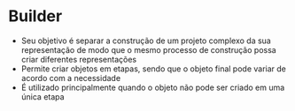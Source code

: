 # Builder
* Seu objetivo é separar a construção de um projeto complexo da sua representação de modo que o mesmo processo de construção possa criar diferentes representações
* Permite criar objetos em etapas, sendo que o objeto final pode variar de acordo com a necessidade 
* É utilizado principalmente quando o objeto não pode ser criado em uma única etapa
